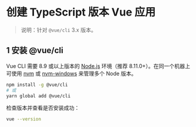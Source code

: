 # 创建 TypeScript 版本 Vue 应用

> 说明：针对 `@vue/cli` 3.x 版本。

## 1 安装 @vue/cli

Vue CLI 需要 8.9 或以上版本的 [Node.js](https://nodejs.org/en/) 环境（推荐 8.11.0+）。在同一个机器上可使用 [nvm](https://github.com/creationix/nvm) 或 [nvm-windows](https://github.com/coreybutler/nvm-windows) 来管理多个 Node 版本。

```bash
npm install -g @vue/cli
# 或
yarn global add @vue/cli
```

检查版本并查看是否安装成功：

```bash
vue --version
```